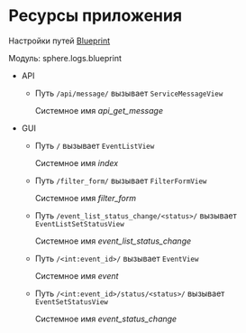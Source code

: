 Ресурсы приложения
===================
Настройки путей [Blueprint](http://flask-russian-docs.readthedocs.io/ru/latest/blueprints.html "Русскоязычная документация по Flask Blueprint")


Модуль:
    sphere.logs.blueprint

* API
    * Путь `/api/message/` вызывает `ServiceMessageView`

      Системное имя _api_get_message_

* GUI

    * Путь `/` вызывает `EventListView`

      Системное имя _index_

    * Путь `/filter_form/` вызывает `FilterFormView`

      Системное имя _filter_form_

    * Путь `/event_list_status_change/<status>/` вызывает `EventListSetStatusView`

      Системное имя _event_list_status_change_

    * Путь `/<int:event_id>/` вызывает `EventView`

      Системное имя _event_

    * Путь `/<int:event_id>/status/<status>/` вызывает `EventSetStatusView`

      Системное имя _event_status_change_
